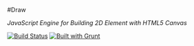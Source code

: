 #Draw

_JavaScript Engine for Building 2D Element with HTML5 Canvas_

[![Build Status](https://travis-ci.org/c37/draw.svg?branch=master)](https://travis-ci.org/c37/draw)
[![Built with Grunt](https://cdn.gruntjs.com/builtwith.png)](http://gruntjs.com/)